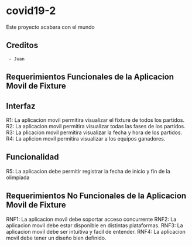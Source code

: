 # covid19-2
Este proyecto acabara con el mundo
## Creditos
     - Juan
## Requerimientos Funcionales de la Aplicacion Movil de Fixture

## Interfaz
R1: La aplicacion movil permitira visualizar el fixture de todos los partidos.
R2: La aplicacion movil permitira visualizar todas las fases de los partidos.
R3: La plicacion movil permitira visualizar la fecha y hora de los partidos.
R4: La aplicion movil permitira visualizar a los equipos ganadores.

## Funcionalidad
R5: La aplicacion debe permitir registrar la fecha de inicio y fin de la olimpiada
 
## Requerimientos No Funcionales de la Aplicacion Movil de Fixture
RNF1: La aplicacion movil debe soportar acceso concurrente
RNF2: La aplicacion movil debe estar disponible en distintas plataformas.
RNF3: La aplicacion movil debe ser intuitiva y facil de entender.
RNF4: La aplicacion movil debe tener un diseño bien definido. 